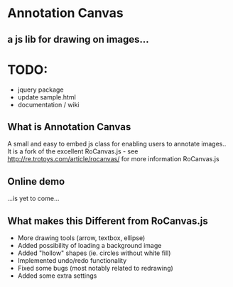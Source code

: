 Annotation Canvas
=================
## a js lib for drawing on images...

# TODO:
- jquery package
- update sample.html
- documentation / wiki

## What is Annotation Canvas
A small and easy to embed js class for enabling users to annotate images.. 
It is a fork of the excellent RoCanvas.js - see  http://re.trotoys.com/article/rocanvas/ for more information RoCanvas.js

## Online demo
...is yet to come... 


## What makes this Different from RoCanvas.js
- More drawing tools (arrow, textbox, ellipse)
- Added possibility of loading a background image
- Added "hollow" shapes (ie. circles without white fill)
- Implemented undo/redo functionality
- Fixed some bugs (most notably related to redrawing)
- Added some extra settings
